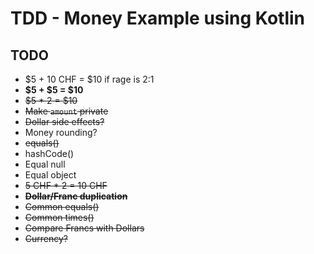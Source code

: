 # TDD - Money Example using Kotlin

## TODO

- $5 + 10 CHF = $10 if rage is 2:1
- **$5 + $5 = $10**
- ~~$5 * 2 = $10~~
- ~~Make `amount` private~~
- ~~Dollar side effects?~~
- Money rounding?
- ~~equals()~~
- hashCode()
- Equal null
- Equal object
- ~~5 CHF * 2 = 10 CHF~~
- ~~**Dollar/Franc duplication**~~
- ~~Common equals()~~
- ~~Common times()~~
- ~~Compare Francs with Dollars~~
- ~~Currency?~~